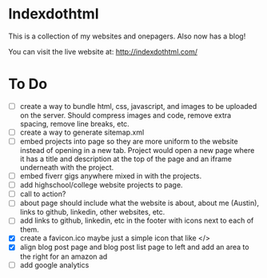 # Indexdothtml

This is a collection of my websites and onepagers. Also now has a blog!

You can visit the live website at: http://indexdothtml.com/


# To Do
- [ ] create a way to bundle html, css, javascript, and images to be uploaded on the server. Should compress images and code, remove extra spacing, remove line breaks, etc.
- [ ] create a way to generate sitemap.xml
- [ ] embed projects into page so they are more uniform to the website instead of opening in a new tab. Project would open a new page where it has a title and description at the top of the page and an iframe underneath with the project.
- [ ] embed fiverr gigs anywhere mixed in with the projects.
- [ ] add highschool/college website projects to page.
- [ ] call to action?
- [ ] about page should include what the website is about, about me (Austin), links to github, linkedin, other websites, etc.
- [ ] add links to github, linkedin, etc in the footer with icons next to each of them.
- [x] create a favicon.ico maybe just a simple icon that like </>
- [x] align blog post page and blog post list page to left and add an area to the right for an amazon ad
- [ ] add google analytics